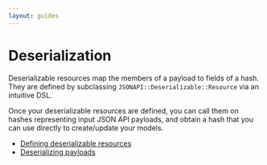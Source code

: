 ```yaml
---
layout: guides
---
```

# Deserialization

Deserializable resources map the members of a payload to fields of a hash.
They are defined by subclassing `JSONAPI::Deserializable::Resource` via an
intuitive DSL.

Once your deserializable resources are defined, you can call them on hashes
representing input JSON API payloads, and obtain a hash that you can use
directly to create/update your models.

- [Defining deserializable resources](guides/deserialization/defining.html)
- [Deserializing payloads](guides/deserialization/deserializing.html)
